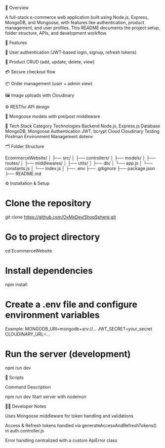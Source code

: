 📖 Overview

A full-stack e-commerce web application built using Node.js, Express, MongoDB, and Mongoose, with features like authentication, product management, and user profiles.
This README documents the project setup, folder structure, APIs, and development workflow.


🚀 Features

🧾 User authentication (JWT-based login, signup, refresh tokens)

🛒 Product CRUD (add, update, delete, view)

💳 Secure checkout flow

📦 Order management (user + admin view)

🖼️ Image uploads with Cloudinary

⚙️ RESTful API design

🧠 Mongoose models with pre/post middleware

🧩 Tech Stack
Category	                    Technologies
Backend	                        Node.js, Express.js
Database	                    MongoDB, Mongoose
Authentication	                JWT, bcrypt
Cloud	                        Cloudinary
Testing	                        Postman
Environment Management	        dotenv

🗂️ Folder Structure

EcommerceWebsite/
│
├── src/
│   ├── controllers/
│   ├── models/
│   ├── routes/
│   ├── middlewares/
│   ├── utils/
│   ├── db/
│   └── app.js
│   └── constants.js
│   └── index.js
│
├── .env
├── .gitignore
├── package.json
├── README.md

⚙️ Installation & Setup

# Clone the repository
git clone https://github.com/OxMxDev/ShopSphere.git

# Go to project directory
cd EcommerceWebsite

# Install dependencies
npm install

# Create a .env file and configure environment variables
Example:
MONGODB_URI=mongodb+srv://...
JWT_SECRET=your_secret
CLOUDINARY_URL=...

# Run the server (development)
npm run dev

🧰 Scripts

Command             Description

npm run dev         Start server with nodemon

🧑‍💻 Developer Notes

Uses Mongoose middleware for token handling and validations

Access & Refresh tokens handled via generateAccessAndRefreshTokens() in auth.controller.js

Error handling centralized with a custom ApiError class



